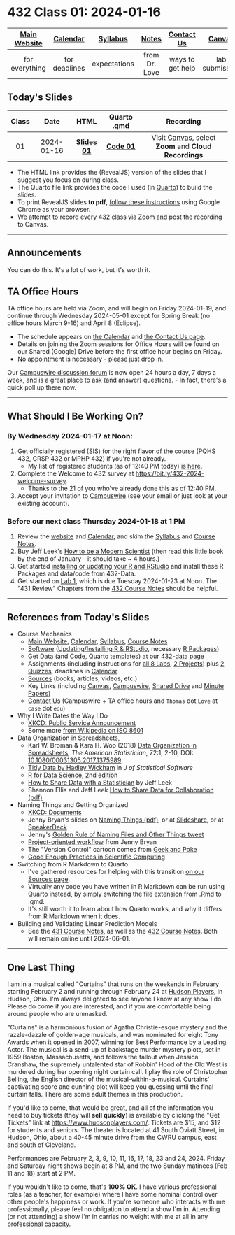 # 432 Class 01: 2024-01-16

[Main Website](https://thomaselove.github.io/432-2024/) | [Calendar](https://thomaselove.github.io/432-2024/calendar.html) | [Syllabus](https://thomaselove.github.io/432-syllabus-2024/) | [Notes](https://thomaselove.github.io/432-notes/) | [Contact Us](https://thomaselove.github.io/432-2024/contact.html) | [Canvas](https://canvas.case.edu) | [Data and Code](https://github.com/THOMASELOVE/432-data) | [Sources](https://github.com/THOMASELOVE/432-classes-2024/tree/main/sources)
:-----------: | :--------------: | :----------: | :---------: | :-------------: | :-----------: | :------------: |:------:
for everything | for deadlines | expectations | from Dr. Love | ways to get help | lab submission | for downloads | to read

## Today's Slides

Class | Date | HTML | Quarto .qmd | Recording
:---: | :--------: | :------: | :------: | :-------------:
01 | 2024-01-16 | **[Slides 01](https://thomaselove.github.io/432-slides-2024/slides01.html)** | **[Code 01](https://github.com/THOMASELOVE/432-slides-2024/blob/main/slides01.qmd)** | Visit [Canvas](https://canvas.case.edu/), select **Zoom** and **Cloud Recordings**

- The HTML link provides the (RevealJS) version of the slides that I suggest you focus on during class.
- The Quarto file link provides the code I used (in [Quarto](https://quarto.org/)) to build the slides.
- To print RevealJS slides **to pdf**, [follow these instructions](https://quarto.org/docs/presentations/revealjs/presenting.html#print-to-pdf) using Google Chrome as your browser.
- We attempt to record every 432 class via Zoom and post the recording to Canvas.

---

## Announcements
 
You can do this. It's a lot of work, but it's worth it.

## TA Office Hours

TA office hours are held via Zoom, and will begin on Friday 2024-01-19, and continue through Wednesday 2024-05-01 except for Spring Break (no office hours March 9-16) and April 8 (Eclipse).

- The schedule appears on [the Calendar](https://thomaselove.github.io/432-2024/calendar.html) and [the Contact Us page](https://thomaselove.github.io/432-2024/contact.html). 
- Details on joining the Zoom sessions for Office Hours will be found on our Shared (Google) Drive before the first office hour begins on Friday.
- No appointment is necessary - please just drop in.

Our [Campuswire discussion forum](https://campuswire.com/) is now open 24 hours a day, 7 days a week, and is a great place to ask (and answer) questions.
    - In fact, there's a quick poll up there now.

---

## What Should I Be Working On?

### By Wednesday 2024-01-17 at Noon:

1. Get officially registered (SIS) for the right flavor of the course (PQHS 432, CRSP 432 or MPHP 432) if you're not already.
    - My list of registered students (as of 12:40 PM today) [is here](registered.md).
2. Complete the Welcome to 432 survey at <https://bit.ly/432-2024-welcome-survey>.
    - Thanks to the 21 of you who've already done this as of 12:40 PM.
3. Accept your invitation to [Campuswire](https://campuswire.com/) (see your email or just look at your existing account).

### Before our next class Thursday 2024-01-18 at 1 PM

1. Review the [website](https://thomaselove.github.io/432-2024/) and [Calendar](https://thomaselove.github.io/432-2024/calendar.html), and skim the [Syllabus](https://thomaselove.github.io/432-syllabus-2024/) and [Course Notes](https://thomaselove.github.io/432-notes/).
2. Buy Jeff Leek's [How to be a Modern Scientist](https://leanpub.com/modernscientist) (then read this little book by the end of January - it should take ~ 4 hours.)
3. Get started [installing or updating your R and RStudio](https://thomaselove.github.io/432-2024/software.html) and install these R Packages and data/code from 432-Data.
4. Get started on [Lab 1](https://thomaselove.github.io/432-2024/lab1.html), which is due Tuesday 2024-01-23 at Noon. The "431 Review" Chapters from the [432 Course Notes](https://thomaselove.github.io/432-notes/) should be helpful.

---

## References from Today's Slides

- Course Mechanics
    - [Main Website](https://thomaselove.github.io/432-2024/), [Calendar](https://thomaselove.github.io/432-2024/calendar.html), [Syllabus](https://thomaselove.github.io/432-syllabus-2024/), [Course Notes](https://thomaselove.github.io/432-notes/)
    - [Software](https://thomaselove.github.io/432-2024/software.html) ([Updating/Installing R & RStudio](https://thomaselove.github.io/432-2024/software.html#installing-r-and-rstudio), necessary [R Packages](https://thomaselove.github.io/432-2024/software.html#r-packages-to-install))
    - Get Data (and Code, Quarto templates) at our [432-data page](https://github.com/THOMASELOVE/432-data)
    - Assignments (including instructions for [all 8 Labs](https://thomaselove.github.io/432-2024/lab1.html), [2 Projects](https://thomaselove.github.io/432-2024/projA.html)) plus [2 Quizzes](https://thomaselove.github.io/432-2024/quiz1.html), deadlines in [Calendar](https://thomaselove.github.io/432-2024/calendar.html)
    - [Sources](https://github.com/THOMASELOVE/432-sources) (books, articles, videos, etc.)
    - Key Links (including [Canvas](https://canvas.case.edu/), [Campuswire](https://campuswire.com/), [Shared Drive](https://docs.google.com/document/d/1APMyDFUan1jQJPnNxq-_edE4IDpa-djbxCU0KdNfgFk/edit?usp=sharing) and [Minute Papers](https://github.com/THOMASELOVE/432-minute-2024))
    - [Contact Us](https://thomaselove.github.io/432-2024/contact.html) (Campuswire + TA office hours and `Thomas` dot `Love` at `case` dot `edu`)
- Why I Write Dates the Way I Do
    - [XKCD: Public Service Announcement](https://xkcd.com/1179/)
    - Some more [from Wikipedia on ISO 8601](https://en.wikipedia.org/wiki/ISO_8601)
- Data Organization in Spreadsheets, 
    - Karl W. Broman & Kara H. Woo (2018) [Data Organization in Spreadsheets]([pdf/Broman_and_Woo_2018_Data_Organization_in_Spreadsheets.pdf](https://github.com/THOMASELOVE/432-sources/pdf/Broman_and_Woo_2018_Data_Organization_in_Spreadsheets.pdf)), *The American Statistician*, 72:1, 2-10, DOI: [10.1080/00031305.2017.1375989](https://doi.org/10.1080/00031305.2017.1375989)
    - [Tidy Data by Hadley Wickham](https://www.jstatsoft.org/article/view/v059i10) in *J of Statistical Software*
    - [R for Data Science, 2nd edition](https://r4ds.hadley.nz/)
    - [How to Share Data with a Statistician](https://github.com/jtleek/datasharing) by Jeff Leek
    - Shannon Ellis and Jeff Leek [How to Share Data for Collaboration (pdf)](https://peerj.com/preprints/3139v5.pdf)
- Naming Things and Getting Organized
    - [XKCD: Documents](https://xkcd.com/1459/)
    - Jenny Bryan's slides on [Naming Things (pdf)](http://www2.stat.duke.edu/~rcs46/lectures_2015/01-markdown-git/slides/naming-slides/naming-slides.pdf), or at [Slideshare](https://www.slideshare.net/milkers/naming-things), or at [SpeakerDeck](https://speakerdeck.com/jennybc/how-to-name-files)
    - Jenny's [Golden Rule of Naming Files and Other Things tweet](https://twitter.com/jennybryan/status/807805087544328192?lang=en)
    - [Project-oriented workflow](https://www.tidyverse.org/blog/2017/12/workflow-vs-script/) from Jenny Bryan
    - The "Version Control" cartoon comes from [Geek and Poke](https://geek-and-poke.com/)
    - [Good Enough Practices in Scientific Computing](http://bit.ly/good-enuff)
- Switching from R Markdown to Quarto
    - I've gathered resources for helping with this transition [on our Sources page](https://github.com/THOMASELOVE/432-sources).
    - Virtually any code you have written in R Markdown can be run using Quarto instead, by simply switching the file extension from .Rmd to .qmd.
    - It's still worth it to learn about how Quarto works, and why it differs from R Markdown when it does.
- Building and Validating Linear Prediction Models
    - See the [431 Course Notes](https://thomaselove.github.io/431-notes/), as well as the [432 Course Notes](https://thomaselove.github.io/432-notes/). Both will remain online until 2024-06-01.

---

## One Last Thing

I am in a musical called "Curtains" that runs on the weekends in February starting February 2 and running through February 24 at [Hudson Players](https://www.hudsonplayers.com/now-playing), in Hudson, Ohio. I'm always delighted to see anyone I know at any show I do. Please do come if you are interested, and if you are comfortable being around people who are unmasked. 

"Curtains" is a harmonious fusion of Agatha Christie-esque mystery and the razzle-dazzle of golden-age musicals, and was nominated for eight Tony Awards when it opened in 2007, winning for Best Performance by a Leading Actor. The musical is a send-up of backstage murder mystery plots, set in 1959 Boston, Massachusetts, and follows the fallout when Jessica Cranshaw, the supremely untalented star of Robbin' Hood of the Old West is murdered during her opening night curtain call. I play the role of Christopher Belling, the English director of the musical-within-a-musical. Curtains' captivating score and cunning plot will keep you guessing until the final curtain falls. There are some adult themes in this production.

If you'd like to come, that would be great, and all of the information you need to buy tickets (they will **sell quickly**) is available by clicking the "Get Tickets" link at <https://www.hudsonplayers.com/>. Tickets are $15, and $12 for students and seniors. The theater is located at 41 South Oviatt Street, in Hudson, Ohio, about a 40-45 minute drive from the CWRU campus, east and south of Cleveland.

Performances are February 2, 3, 9, 10, 11, 16, 17, 18, 23 and 24, 2024. Friday and Saturday night shows begin at 8 PM, and the two Sunday matinees (Feb 11 and 18) start at 2 PM.

If you wouldn't like to come, that's **100% OK**. I have various professional roles (as a teacher, for example) where I have some nominal control over other people's happiness or work. If you're someone who interacts with me professionally, please feel no obligation to attend a show I'm in. Attending (or not attending) a show I'm in carries no weight with me at all in any professional capacity.
